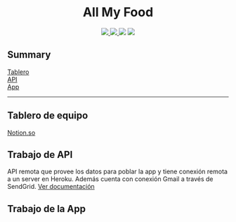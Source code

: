   <h1 align="center">All My Food</h1>
  <p align="center">
    <a href="https://github.com/UCASV/entrega-de-proyecto-pdm-0120-editorial/releases/tag/v0.1.0">
      <img src="https://img.shields.io/badge/pre%20release-v0.1.0-blue"/>
    <a/>
    <a href="https://github.com/Walter26/foodAPI">
      <img src="https://img.shields.io/badge/npm-foodAPI-orange"/>
    </a>
    <img src="https://img.shields.io/badge/android--min-api%2019-lightgrey"/>
    <img src="https://img.shields.io/badge/android--target-api%2029-lightgrey"/>
  </p>
  
## Summary
[Tablero](#tablero-de-equipo)<br>
[API](#trabajo-de-api)<br>
[App](#trabajo-de-la-app)<br>

<hr>

## Tablero de equipo
[Notion.so](https://www.notion.so/Food-App-65fa094f2eb24290aebd059e03d679fa)

## Trabajo de API
API remota que provee los datos para poblar la app y tiene conexión remota a un server en Heroku. Además cuenta
con conexión Gmail a través de SendGrid. [Ver documentación](https://github.com/Walter26/foodAPI/tree/master#readme)

## Trabajo de la App
